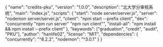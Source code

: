 {
"name": "credits-pku",
"version": "1.0.0",
"description": "北大学分审核系统",
"main": "index.js",
"scripts": {
"start": "node server/server.js",
"server": "nodemon server/server.js",
"client": "npm start --prefix client",
"dev": "concurrently \"npm run server\" \"npm run client\"",
"install-all": "npm install && npm install --prefix client"
},
"keywords": ["graduation", "credit", "audit", "PKU"],
"author": "hanlife02",
"license": "MIT",
"dependencies": {
"concurrently": "^8.2.2",
"nodemon": "^3.0.1"
}
}
